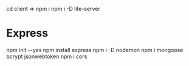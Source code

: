 cd client => npm i
npm i -D lite-server


# Express
npm init --yes
npm install express
npm i -D nodemon
npm i mongoose bcrypt jsonwebtoken
npm i cors

